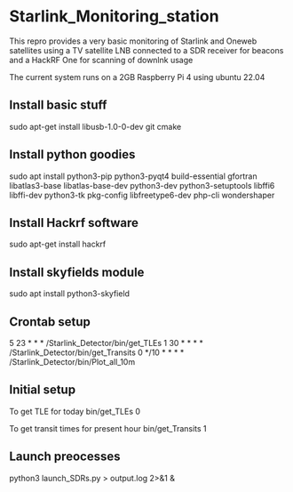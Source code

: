 # Starlink_Monitoring_station

This repro provides a very basic monitoring of Starlink and Oneweb satellites using a TV satellite LNB connected to a SDR receiver for beacons and a HackRF One for scanning of downlnk usage

The current system runs on a 2GB Raspberry Pi 4 using ubuntu 22.04

## Install basic stuff
sudo apt-get install libusb-1.0-0-dev git cmake

##  Install python goodies
sudo apt install python3-pip python3-pyqt4 build-essential gfortran libatlas3-base libatlas-base-dev python3-dev python3-setuptools libffi6 libffi-dev python3-tk pkg-config libfreetype6-dev php-cli wondershaper


## Install Hackrf software
sudo apt-get install hackrf


## Install skyfields module
sudo apt install python3-skyfield



## Crontab setup

5 23 * * * /Starlink_Detector/bin/get_TLEs 1
30 * * * * /Starlink_Detector/bin/get_Transits 0
*/10 * * * * /Starlink_Detector/bin/Plot_all_10m


## Initial setup

To get TLE for today
bin/get_TLEs 0 

To get transit times for present hour
bin/get_Transits 1


## Launch preocesses

python3 launch_SDRs.py > output.log 2>&1 &